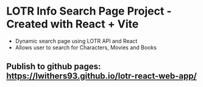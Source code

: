 # LOTR Info Search Page Project - Created with React + Vite

- Dynamic search page using LOTR API and React
- Allows user to search for Characters, Movies and Books

## Publish to github pages: https://lwithers93.github.io/lotr-react-web-app/
